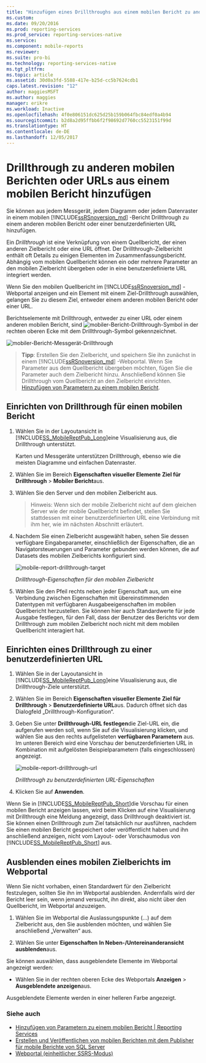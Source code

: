 ```yaml
---
title: "Hinzufügen eines Drillthroughs aus einem mobilen Bericht zu anderen mobilen Berichten oder URLs | Microsoft-Dokumentation"
ms.custom: 
ms.date: 09/20/2016
ms.prod: reporting-services
ms.prod_service: reporting-services-native
ms.service: 
ms.component: mobile-reports
ms.reviewer: 
ms.suite: pro-bi
ms.technology: reporting-services-native
ms.tgt_pltfrm: 
ms.topic: article
ms.assetid: 30d0a3fd-5588-417e-b25d-cc5b7624cdb1
caps.latest.revision: "12"
author: maggiesMSFT
ms.author: maggies
manager: erikre
ms.workload: Inactive
ms.openlocfilehash: 4f0e806151dc625d25b159b064fbc84edf0a4b94
ms.sourcegitcommit: b2d8a2d95ffbb6f2f98692d7760cc5523151f99d
ms.translationtype: HT
ms.contentlocale: de-DE
ms.lasthandoff: 12/05/2017
---
```

# <a name="add-drillthrough-from-a-mobile-report-to-other-mobile-reports-or-urls"></a>Drillthrough zu anderen mobilen Berichten oder URLs aus einem mobilen Bericht hinzufügen
Sie können aus jedem Messgerät, jedem Diagramm oder jedem Datenraster in einem mobilen [!INCLUDE[ssRSnoversion_md](../../includes/ssrsnoversion-md.md)] -Bericht Drillthrough zu einem anderen mobilen Bericht oder einer benutzerdefinierten URL hinzufügen. 

Ein *Drillthrough*  ist eine Verknüpfung von einem Quellbericht, der einen anderen Zielbericht oder eine URL öffnet. Der Drillthrough-Zielbericht enthält oft Details zu einigen Elementen im Zusammenfassungsbericht. Abhängig vom mobilen Quellbericht können ein oder mehrere Parameter an den mobilen Zielbericht übergeben oder in eine benutzerdefinierte URL integriert werden.  
  
Wenn Sie den mobilen Quellbericht im [!INCLUDE[ssRSnoversion_md](../../includes/ssrsnoversion-md.md)] -Webportal anzeigen und ein Element mit einem Ziel-Drillthrough auswählen, gelangen Sie zu diesem Ziel, entweder einem anderen mobilen Bericht oder einer URL.  

Berichtselemente mit Drillthrough, entweder zu einer URL oder einem anderen mobilen Bericht, sind ![mobiler-Bericht-Drillthrough-Symbol](../../reporting-services/mobile-reports/media/mobile-report-drill-through-icon.png) in der rechten oberen Ecke mit dem Drillthrough-Symbol gekennzeichnet.

![mobiler-Bericht-Messgerät-Drillthrough](../../reporting-services/mobile-reports/media/mobile-report-gauge-drill-through.png) 

>**Tipp**: Erstellen Sie den Zielbericht, und speichern Sie ihn zunächst in einem [!INCLUDE[ssRSnoversion_md](../../includes/ssrsnoversion-md.md)] -Webportal. Wenn Sie Parameter aus dem Quellbericht übergeben möchten, fügen Sie die Parameter auch dem Zielbericht hinzu. Anschließend können Sie Drillthrough vom Quellbericht an den Zielbericht einrichten. [Hinzufügen von Parametern zu einem mobilen Bericht](../../reporting-services/mobile-reports/add-parameters-to-a-mobile-report-reporting-services.md).
 
## <a name="set-up-drillthrough-to-a-mobile-report"></a>Einrichten von Drillthrough für einen mobilen Bericht  

1. Wählen Sie in der Layoutansicht in [!INCLUDE[SS_MobileReptPub_Long](../../includes/ss-mobilereptpub-long.md)]eine Visualisierung aus, die Drillthrough unterstützt.   

   Karten und Messgeräte unterstützen Drillthrough, ebenso wie die meisten Diagramme und einfachen Datenraster.
   
2. Wählen Sie im Bereich **Eigenschaften visueller Elemente** **Ziel für Drillthrough** > **Mobiler Bericht**aus.  
3. Wählen Sie den Server und den mobilen Zielbericht aus.  

   >Hinweis: Wenn sich der mobile Zielbericht nicht auf dem gleichen Server wie der mobile Quellbericht befindet, stellen Sie stattdessen mit einer benutzerdefinierten URL eine Verbindung mit ihm her, wie im nächsten Abschnitt erläutert.  
 
4. Nachdem Sie einen Zielbericht ausgewählt haben, sehen Sie dessen verfügbare Eingabeparameter, einschließlich der Eigenschaften, die an Navigatorsteuerungen und Parameter gebunden werden können, die auf Datasets des mobilen Zielberichts konfiguriert sind.  

   ![mobile-report-drillthrough-target](../../reporting-services/mobile-reports/media/mobile-report-drillthrough-target.PNG)
   
   *Drillthrough-Eigenschaften für den mobilen Zielbericht*  
  
5. Wählen Sie den Pfeil rechts neben jeder Eigenschaft aus, um eine Verbindung zwischen Eigenschaften mit übereinstimmenden Datentypen mit verfügbaren Ausgabeeigenschaften im mobilen Quellbericht herzustellen. Sie können hier auch Standardwerte für jede Ausgabe festlegen, für den Fall, dass der Benutzer des Berichts vor dem Drillthrough zum mobilen Zielbericht noch nicht mit dem mobilen Quellbericht interagiert hat.  
  
## <a name="set-up-a-drillthrough-to-a-custom-url"></a>Einrichten eines Drillthrough zu einer benutzerdefinierten URL  
  
1. Wählen Sie in der Layoutansicht in [!INCLUDE[SS_MobileReptPub_Long](../../includes/ss-mobilereptpub-long.md)]eine Visualisierung aus, die Drillthrough-Ziele unterstützt.    
2. Wählen Sie im Bereich **Eigenschaften visueller Elemente** **Ziel für Drillthrough** > **Benutzerdefinierte URL**aus.  Dadurch öffnet sich das Dialogfeld „Drillthrough-Konfiguration“.  
  
3. Geben Sie unter **Drillthrough-URL festlegen**die Ziel-URL ein, die aufgerufen werden soll, wenn Sie auf die Visualisierung klicken, und wählen Sie aus den rechts aufgelisteten **verfügbaren Parametern** aus. Im unteren Bereich wird eine Vorschau der benutzerdefinierten URL in Kombination mit aufgelösten Beispielparametern (falls eingeschlossen) angezeigt.  
  
   ![mobile-report-drillthrough-url](../../reporting-services/mobile-reports/media/mobile-report-drillthrough-url.PNG)
  
   *Drillthrough zu benutzerdefinierten URL-Eigenschaften*  
  
4. Klicken Sie auf **Anwenden**.  

  
Wenn Sie in [!INCLUDE[SS_MobileReptPub_Short](../../includes/ss-mobilereptpub-short.md)]die Vorschau für einen mobilen Bericht anzeigen lassen, wird beim Klicken auf eine Visualisierung mit Drillthrough eine Meldung angezeigt, dass Drillthrough deaktiviert ist. Sie können einen Drillthrough zum Ziel tatsächlich nur ausführen, nachdem Sie einen mobilen Bericht gespeichert oder veröffentlicht haben und ihn anschließend anzeigen, nicht vom Layout- oder Vorschaumodus von [!INCLUDE[SS_MobileReptPub_Short](../../includes/ss-mobilereptpub-short.md)] aus.  

## <a name="hide-a-target-mobile-report-on-the-web-portal"></a>Ausblenden eines mobilen Zielberichts im Webportal
Wenn Sie nicht vorhaben, einen Standardwert für den Zielbericht festzulegen, sollten Sie ihn im Webportal ausblenden. Andernfalls wird der Bericht leer sein, wenn jemand versucht, ihn direkt, also nicht über den Quellbericht, im Webportal anzuzeigen.

1. Wählen Sie im Webportal die Auslassungspunkte (...) auf dem Zielbericht aus, den Sie ausblenden möchten, und wählen Sie anschließend „Verwalten“ aus.

2. Wählen Sie unter **Eigenschaften** **In Neben-/Untereinanderansicht ausblenden**aus.

Sie können auswählen, dass ausgeblendete Elemente im Webportal angezeigt werden: 

* Wählen Sie in der rechten oberen Ecke des Webportals **Anzeigen** > **Ausgeblendete anzeigen**aus. 

Ausgeblendete Elemente werden in einer helleren Farbe angezeigt.
    
### <a name="see-also"></a>Siehe auch  
 
* [Hinzufügen von Parametern zu einem mobilen Bericht | Reporting Services](../../reporting-services/mobile-reports/add-parameters-to-a-mobile-report-reporting-services.md)
* [Erstellen und Veröffentlichen von mobilen Berichten mit dem Publisher für mobile Berichte von SQL Server](../../reporting-services/mobile-reports/create-mobile-reports-with-sql-server-mobile-report-publisher.md) 
* [Webportal (einheitlicher SSRS-Modus)](../../reporting-services/web-portal-ssrs-native-mode.md)

